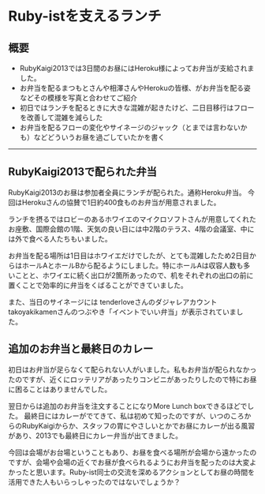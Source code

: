 # Ruby-istを支えるランチ

## 概要
* RubyKaigi2013では3日間のお昼にはHeroku様によってお弁当が支給されました。
* お弁当を配るまつもとさんや相澤さんやHerokuの皆様、がお弁当を配る姿などその模様を写真と合わせてご紹介
* 初日ではランチを配るときに大きな混雑が起きたけど、二日目移行はフローを改善して混雑を減らした
* お弁当を配るフローの変化やサイネージのジャック（とまでは言わないかも）などどういうお昼を過ごしていたかを書く

-----

## RubyKaigi2013で配られた弁当

RubyKaigi2013のお昼は参加者全員にランチが配られた。通称Heroku弁当。
今回はHerokuさんの協賛で1日約400食ものお弁当が用意されました。

ランチを摂るではロビーのあるホワイエのマイクロソフトさんが用意してくれたお座敷、国際会館の1階、天気の良い日には中2階のテラス、4階の会議室、中には外で食べる人たちもいました。

お弁当を配る場所は1日目はホワイエだけでしたが、とても混雑したため2日目からはホールAとホールBから配るようにしました。特にホールAは収容人数も多いことと、ホワイエに続く出口が2箇所あったので、机をそれぞれの出口の前に置くことで効率的に弁当をくばることができていました。

また、当日のサイネージには tenderloveさんのダジャレアカウント takoyakikamenさんのつぶやき「イベントでいい弁当」が表示されていました。

## 追加のお弁当と最終日のカレー

初日はお弁当が足らなくて配られない人がいました。私もお弁当が配られなかったのですが、近くにロッテリアがあったりコンビニがあったりしたので特にお昼に困ることはありませんでした。

翌日からは追加のお弁当を注文することになりMore Lunch boxできるほどでした。
最終日にはカレーがでてきて、私は初めて知ったのですが、いつのころからのRubyKaigiからか、スタッフの胃にやさしいとかでお昼にカレーが出る風習があり、2013でも最終日にカレー弁当が出てきました。

今回は会場がお台場ということもあり、お昼を食べる場所が会場から遠かったのですが、会場や会場の近くでお昼が食べられるようにお弁当を配ったのは大変よかったと思います。Ruby-ist同士の交流を深めるアクションとしてお昼の時間を活用できた人もいらっしゃったのではないでしょうか？